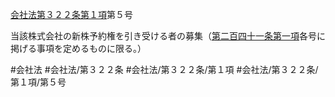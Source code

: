 [会社法第３２２条第１項](会社法＿＿＿＿第３２２条第１項)第５号

当該株式会社の新株予約権を引き受ける者の募集（[第二百四十一条第一項](会社法＿＿＿＿第２４１条第１項)各号に掲げる事項を定めるものに限る。）


#会社法
#会社法/第３２２条
#会社法/第３２２条/第１項
#会社法/第３２２条/第１項/第５号
